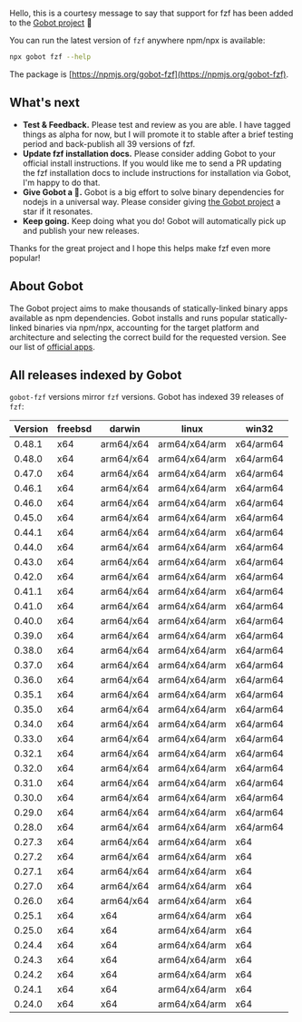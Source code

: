 Hello, this is a courtesy message to say that support for fzf has been added to the [Gobot project](https://www.npmjs.com/package/gobot) 🎸

You can run the latest version of `fzf` anywhere npm/npx is available:

```bash
npx gobot fzf --help
```

The package is [https://npmjs.org/gobot-fzf](https://npmjs.org/gobot-fzf).

## What's next

- **Test & Feedback.** Please test and review as you are able. I have tagged things as alpha for now, but I will promote it to stable after a brief testing period and back-publish all 39 versions of fzf.
- **Update fzf installation docs.** Please consider adding Gobot to your official install instructions. If you would like me to send a PR updating the fzf installation docs to include instructions for installation via Gobot, I'm happy to do that.
- **Give Gobot a 💫.** Gobot is a big effort to solve binary dependencies for nodejs in a universal way. Please consider giving [the Gobot project](https://github.com/benallfree/gobot) a star if it resonates.
- **Keep going.** Keep doing what you do! Gobot will automatically pick up and publish your new releases.

Thanks for the great project and I hope this helps make fzf even more popular!

## About Gobot

The Gobot project aims to make thousands of statically-linked binary apps available as npm dependencies. Gobot installs and runs popular statically-linked binaries via npm/npx, accounting for the target platform and architecture and selecting the correct build for the requested version. See our list of [official apps](https://www.npmjs.com/package/gobot#official-gobot-apps).

## All releases indexed by Gobot

`gobot-fzf` versions mirror `fzf` versions. Gobot has indexed 39 releases of `fzf`:

| Version | freebsd | darwin    | linux         | win32     |
| ------- | ------- | --------- | ------------- | --------- |
| 0.48.1  | x64     | arm64/x64 | arm64/x64/arm | x64/arm64 |
| 0.48.0  | x64     | arm64/x64 | arm64/x64/arm | x64/arm64 |
| 0.47.0  | x64     | arm64/x64 | arm64/x64/arm | x64/arm64 |
| 0.46.1  | x64     | arm64/x64 | arm64/x64/arm | x64/arm64 |
| 0.46.0  | x64     | arm64/x64 | arm64/x64/arm | x64/arm64 |
| 0.45.0  | x64     | arm64/x64 | arm64/x64/arm | x64/arm64 |
| 0.44.1  | x64     | arm64/x64 | arm64/x64/arm | x64/arm64 |
| 0.44.0  | x64     | arm64/x64 | arm64/x64/arm | x64/arm64 |
| 0.43.0  | x64     | arm64/x64 | arm64/x64/arm | x64/arm64 |
| 0.42.0  | x64     | arm64/x64 | arm64/x64/arm | x64/arm64 |
| 0.41.1  | x64     | arm64/x64 | arm64/x64/arm | x64/arm64 |
| 0.41.0  | x64     | arm64/x64 | arm64/x64/arm | x64/arm64 |
| 0.40.0  | x64     | arm64/x64 | arm64/x64/arm | x64/arm64 |
| 0.39.0  | x64     | arm64/x64 | arm64/x64/arm | x64/arm64 |
| 0.38.0  | x64     | arm64/x64 | arm64/x64/arm | x64/arm64 |
| 0.37.0  | x64     | arm64/x64 | arm64/x64/arm | x64/arm64 |
| 0.36.0  | x64     | arm64/x64 | arm64/x64/arm | x64/arm64 |
| 0.35.1  | x64     | arm64/x64 | arm64/x64/arm | x64/arm64 |
| 0.35.0  | x64     | arm64/x64 | arm64/x64/arm | x64/arm64 |
| 0.34.0  | x64     | arm64/x64 | arm64/x64/arm | x64/arm64 |
| 0.33.0  | x64     | arm64/x64 | arm64/x64/arm | x64/arm64 |
| 0.32.1  | x64     | arm64/x64 | arm64/x64/arm | x64/arm64 |
| 0.32.0  | x64     | arm64/x64 | arm64/x64/arm | x64/arm64 |
| 0.31.0  | x64     | arm64/x64 | arm64/x64/arm | x64/arm64 |
| 0.30.0  | x64     | arm64/x64 | arm64/x64/arm | x64/arm64 |
| 0.29.0  | x64     | arm64/x64 | arm64/x64/arm | x64/arm64 |
| 0.28.0  | x64     | arm64/x64 | arm64/x64/arm | x64/arm64 |
| 0.27.3  | x64     | arm64/x64 | arm64/x64/arm | x64       |
| 0.27.2  | x64     | arm64/x64 | arm64/x64/arm | x64       |
| 0.27.1  | x64     | arm64/x64 | arm64/x64/arm | x64       |
| 0.27.0  | x64     | arm64/x64 | arm64/x64/arm | x64       |
| 0.26.0  | x64     | arm64/x64 | arm64/x64/arm | x64       |
| 0.25.1  | x64     | x64       | arm64/x64/arm | x64       |
| 0.25.0  | x64     | x64       | arm64/x64/arm | x64       |
| 0.24.4  | x64     | x64       | arm64/x64/arm | x64       |
| 0.24.3  | x64     | x64       | arm64/x64/arm | x64       |
| 0.24.2  | x64     | x64       | arm64/x64/arm | x64       |
| 0.24.1  | x64     | x64       | arm64/x64/arm | x64       |
| 0.24.0  | x64     | x64       | arm64/x64/arm | x64       |
